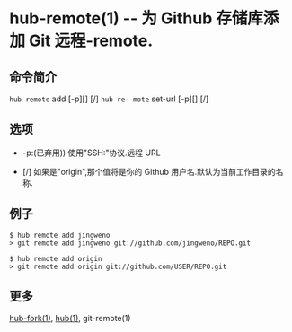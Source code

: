 # hub-remote(1) -- 为 Github 存储库添加 Git 远程-remote.

## 命令简介

`hub remote` add [-p][<options>] <USER>[/<REPOSITORY>] `hub re- mote` set-url [-p][<options>] <NAME> <USER>[/<REPOSITORY>]

## 选项

- -p:(已弃用)) 使用"SSH:"协议.远程 URL

- <USER>[/<REPOSITORY>] 如果<USER>是"origin",那个值将是你的 Github 用户名.<REPOSITORY>默认为当前工作目录的名称.

## 例子

```
$ hub remote add jingweno
> git remote add jingweno git://github.com/jingweno/REPO.git

$ hub remote add origin
> git remote add origin git://github.com/USER/REPO.git
```

## 更多

[hub-fork(1)](hub-fork.1.zh.md), [hub(1)](hub.1.zh.md), git-remote(1)
